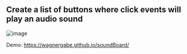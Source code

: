 ## Create a list of buttons where click events will play an audio sound

![image](https://github.com/wagnergabe/soundBoard/assets/102180936/8e262914-6366-4191-9f7d-57e408f2ce2b)

Demo: https://wagnergabe.github.io/soundBoard/
